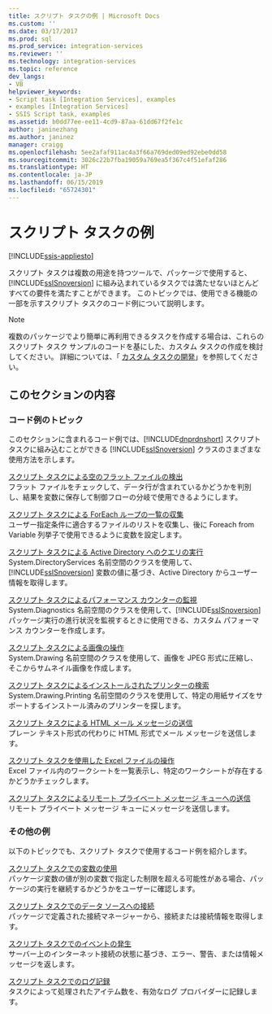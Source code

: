 ```yaml
---
title: スクリプト タスクの例 | Microsoft Docs
ms.custom: ''
ms.date: 03/17/2017
ms.prod: sql
ms.prod_service: integration-services
ms.reviewer: ''
ms.technology: integration-services
ms.topic: reference
dev_langs:
- VB
helpviewer_keywords:
- Script task [Integration Services], examples
- examples [Integration Services]
- SSIS Script task, examples
ms.assetid: b0dd77ee-ee11-4cd9-87aa-61dd67f2fe1c
author: janinezhang
ms.author: janinez
manager: craigg
ms.openlocfilehash: 5ee2afaf911ac4a3f66a769ded09ed92ebe0dd58
ms.sourcegitcommit: 3026c22b7fba19059a769ea5f367c4f51efaf286
ms.translationtype: HT
ms.contentlocale: ja-JP
ms.lasthandoff: 06/15/2019
ms.locfileid: "65724301"
---
```

# <a name="script-task-examples"></a>スクリプト タスクの例

[!INCLUDE[ssis-appliesto](../../includes/ssis-appliesto-ssvrpluslinux-asdb-asdw-xxx.md)]


  スクリプト タスクは複数の用途を持つツールで、パッケージで使用すると、[!INCLUDE[ssISnoversion](../../includes/ssisnoversion-md.md)] に組み込まれているタスクでは満たせないほとんどすべての要件を満たすことができます。 このトピックでは、使用できる機能の一部を示すスクリプト タスクのコード例について説明します。  
  
> [!NOTE]  
>  複数のパッケージでより簡単に再利用できるタスクを作成する場合は、これらのスクリプト タスク サンプルのコードを基にした、カスタム タスクの作成を検討してください。 詳細については、「 [カスタム タスクの開発](../../integration-services/extending-packages-custom-objects/task/developing-a-custom-task.md)」を参照してください。  
  
## <a name="in-this-section"></a>このセクションの内容  
  
### <a name="example-topics"></a>コード例のトピック  
 このセクションに含まれるコード例では、[!INCLUDE[dnprdnshort](../../includes/dnprdnshort-md.md)] スクリプト タスクに組み込むことができる [!INCLUDE[ssISnoversion](../../includes/ssisnoversion-md.md)] クラスのさまざまな使用方法を示します。  
  
 [スクリプト タスクによる空のフラット ファイルの検出](../../integration-services/extending-packages-scripting-task-examples/detecting-an-empty-flat-file-with-the-script-task.md)  
 フラット ファイルをチェックして、データ行が含まれているかどうかを判別し、結果を変数に保存して制御フローの分岐で使用できるようにします。  
  
 [スクリプト タスクによる ForEach ループの一覧の収集](../../integration-services/extending-packages-scripting-task-examples/gathering-a-list-for-the-foreach-loop-with-the-script-task.md)  
 ユーザー指定条件に適合するファイルのリストを収集し、後に Foreach from Variable 列挙子で使用できるように変数を設定します。  
  
 [スクリプト タスクによる Active Directory へのクエリの実行](../../integration-services/extending-packages-scripting-task-examples/querying-the-active-directory-with-the-script-task.md)  
 System.DirectoryServices 名前空間のクラスを使用して、[!INCLUDE[ssISnoversion](../../includes/ssisnoversion-md.md)] 変数の値に基づき、Active Directory からユーザー情報を取得します。  
  
 [スクリプト タスクによるパフォーマンス カウンターの監視](../../integration-services/extending-packages-scripting-task-examples/monitoring-performance-counters-with-the-script-task.md)  
 System.Diagnostics 名前空間のクラスを使用して、[!INCLUDE[ssISnoversion](../../includes/ssisnoversion-md.md)] パッケージ実行の進行状況を監視するときに使用できる、カスタム パフォーマンス カウンターを作成します。  
  
 [スクリプト タスクによる画像の操作](../../integration-services/extending-packages-scripting-task-examples/working-with-images-with-the-script-task.md)  
 System.Drawing 名前空間のクラスを使用して、画像を JPEG 形式に圧縮し、そこからサムネイル画像を作成します。  
  
 [スクリプト タスクによるインストールされたプリンターの検索](../../integration-services/extending-packages-scripting-task-examples/finding-installed-printers-with-the-script-task.md)  
 System.Drawing.Printing 名前空間のクラスを使用して、特定の用紙サイズをサポートするインストール済みのプリンターを探します。  
  
 [スクリプト タスクによる HTML メール メッセージの送信](../../integration-services/extending-packages-scripting-task-examples/sending-an-html-mail-message-with-the-script-task.md)  
 プレーン テキスト形式の代わりに HTML 形式でメール メッセージを送信します。  
  
 [スクリプト タスクを使用した Excel ファイルの操作](../../integration-services/extending-packages-scripting-task-examples/working-with-excel-files-with-the-script-task.md)  
 Excel ファイル内のワークシートを一覧表示し、特定のワークシートが存在するかどうかチェックします。  
  
 [スクリプト タスクによるリモート プライベート メッセージ キューへの送信](../../integration-services/extending-packages-scripting-task-examples/sending-to-a-remote-private-message-queue-with-the-script-task.md)  
 リモート プライベート メッセージ キューにメッセージを送信します。  
  
### <a name="other-examples"></a>その他の例  
 以下のトピックでも、スクリプト タスクで使用するコード例を紹介します。  
  
 [スクリプト タスクでの変数の使用](../../integration-services/extending-packages-scripting/task/using-variables-in-the-script-task.md)  
 パッケージ変数の値が別の変数で指定した制限を超える可能性がある場合、パッケージの実行を継続するかどうかをユーザーに確認します。  
  
 [スクリプト タスクでのデータ ソースへの接続](../../integration-services/extending-packages-scripting/task/connecting-to-data-sources-in-the-script-task.md)  
 パッケージで定義された接続マネージャーから、接続または接続情報を取得します。  
  
 [スクリプト タスクでのイベントの発生](../../integration-services/extending-packages-scripting/task/raising-events-in-the-script-task.md)  
 サーバー上のインターネット接続の状態に基づき、エラー、警告、または情報メッセージを返します。  
  
 [スクリプト タスクでのログ記録](../../integration-services/extending-packages-scripting/task/logging-in-the-script-task.md)  
 タスクによって処理されたアイテム数を、有効なログ プロバイダーに記録します。  
  
  
